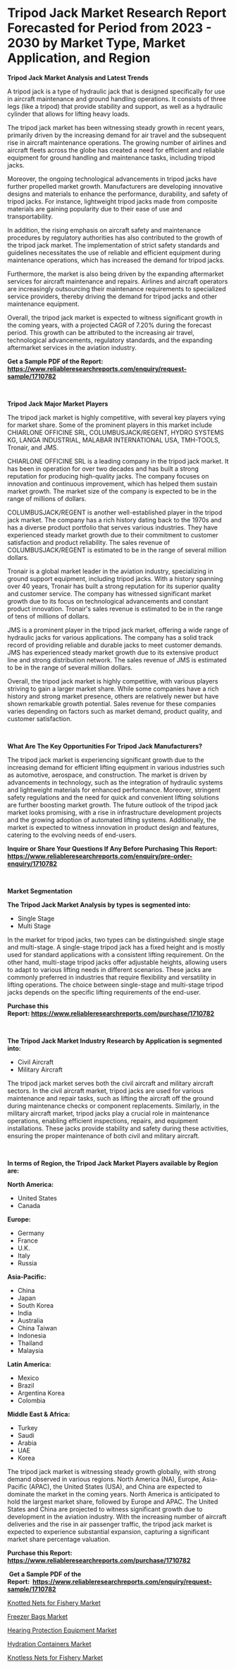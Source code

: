 <p><h1>Tripod Jack Market Research Report Forecasted for Period from 2023 -  2030 by Market Type, Market Application, and Region</h1></p><p><strong>Tripod Jack Market Analysis and Latest Trends</strong></p>
<p><p>A tripod jack is a type of hydraulic jack that is designed specifically for use in aircraft maintenance and ground handling operations. It consists of three legs (like a tripod) that provide stability and support, as well as a hydraulic cylinder that allows for lifting heavy loads.</p><p>The tripod jack market has been witnessing steady growth in recent years, primarily driven by the increasing demand for air travel and the subsequent rise in aircraft maintenance operations. The growing number of airlines and aircraft fleets across the globe has created a need for efficient and reliable equipment for ground handling and maintenance tasks, including tripod jacks.</p><p>Moreover, the ongoing technological advancements in tripod jacks have further propelled market growth. Manufacturers are developing innovative designs and materials to enhance the performance, durability, and safety of tripod jacks. For instance, lightweight tripod jacks made from composite materials are gaining popularity due to their ease of use and transportability.</p><p>In addition, the rising emphasis on aircraft safety and maintenance procedures by regulatory authorities has also contributed to the growth of the tripod jack market. The implementation of strict safety standards and guidelines necessitates the use of reliable and efficient equipment during maintenance operations, which has increased the demand for tripod jacks.</p><p>Furthermore, the market is also being driven by the expanding aftermarket services for aircraft maintenance and repairs. Airlines and aircraft operators are increasingly outsourcing their maintenance requirements to specialized service providers, thereby driving the demand for tripod jacks and other maintenance equipment.</p><p>Overall, the tripod jack market is expected to witness significant growth in the coming years, with a projected CAGR of 7.20% during the forecast period. This growth can be attributed to the increasing air travel, technological advancements, regulatory standards, and the expanding aftermarket services in the aviation industry.</p></p>
<p><strong>Get a Sample PDF of the Report:&nbsp; <a href="https://www.reliableresearchreports.com/enquiry/request-sample/1710782">https://www.reliableresearchreports.com/enquiry/request-sample/1710782</a></strong></p>
<p>&nbsp;</p>
<p><strong>Tripod Jack Major Market Players</strong></p>
<p><p>The tripod jack market is highly competitive, with several key players vying for market share. Some of the prominent players in this market include CHIARLONE OFFICINE SRL, COLUMBUSJACK/REGENT, HYDRO SYSTEMS KG, LANGA INDUSTRIAL, MALABAR INTERNATIONAL USA, TMH-TOOLS, Tronair, and JMS.</p><p>CHIARLONE OFFICINE SRL is a leading company in the tripod jack market. It has been in operation for over two decades and has built a strong reputation for producing high-quality jacks. The company focuses on innovation and continuous improvement, which has helped them sustain market growth. The market size of the company is expected to be in the range of millions of dollars.</p><p>COLUMBUSJACK/REGENT is another well-established player in the tripod jack market. The company has a rich history dating back to the 1970s and has a diverse product portfolio that serves various industries. They have experienced steady market growth due to their commitment to customer satisfaction and product reliability. The sales revenue of COLUMBUSJACK/REGENT is estimated to be in the range of several million dollars.</p><p>Tronair is a global market leader in the aviation industry, specializing in ground support equipment, including tripod jacks. With a history spanning over 40 years, Tronair has built a strong reputation for its superior quality and customer service. The company has witnessed significant market growth due to its focus on technological advancements and constant product innovation. Tronair's sales revenue is estimated to be in the range of tens of millions of dollars.</p><p>JMS is a prominent player in the tripod jack market, offering a wide range of hydraulic jacks for various applications. The company has a solid track record of providing reliable and durable jacks to meet customer demands. JMS has experienced steady market growth due to its extensive product line and strong distribution network. The sales revenue of JMS is estimated to be in the range of several million dollars.</p><p>Overall, the tripod jack market is highly competitive, with various players striving to gain a larger market share. While some companies have a rich history and strong market presence, others are relatively newer but have shown remarkable growth potential. Sales revenue for these companies varies depending on factors such as market demand, product quality, and customer satisfaction.</p></p>
<p>&nbsp;</p>
<p><strong>What Are The Key Opportunities For Tripod Jack Manufacturers?</strong></p>
<p><p>The tripod jack market is experiencing significant growth due to the increasing demand for efficient lifting equipment in various industries such as automotive, aerospace, and construction. The market is driven by advancements in technology, such as the integration of hydraulic systems and lightweight materials for enhanced performance. Moreover, stringent safety regulations and the need for quick and convenient lifting solutions are further boosting market growth. The future outlook of the tripod jack market looks promising, with a rise in infrastructure development projects and the growing adoption of automated lifting systems. Additionally, the market is expected to witness innovation in product design and features, catering to the evolving needs of end-users.</p></p>
<p><strong>Inquire or Share Your Questions If Any Before Purchasing This Report: <a href="https://www.reliableresearchreports.com/enquiry/pre-order-enquiry/1710782">https://www.reliableresearchreports.com/enquiry/pre-order-enquiry/1710782</a></strong></p>
<p>&nbsp;</p>
<p><strong>Market Segmentation</strong></p>
<p><strong>The Tripod Jack Market Analysis by types is segmented into:</strong></p>
<p><ul><li>Single Stage</li><li>Multi Stage</li></ul></p>
<p><p>In the market for tripod jacks, two types can be distinguished: single stage and multi-stage. A single-stage tripod jack has a fixed height and is mostly used for standard applications with a consistent lifting requirement. On the other hand, multi-stage tripod jacks offer adjustable heights, allowing users to adapt to various lifting needs in different scenarios. These jacks are commonly preferred in industries that require flexibility and versatility in lifting operations. The choice between single-stage and multi-stage tripod jacks depends on the specific lifting requirements of the end-user.</p></p>
<p><strong>Purchase this Report:&nbsp;<a href="https://www.reliableresearchreports.com/purchase/1710782">https://www.reliableresearchreports.com/purchase/1710782</a></strong></p>
<p>&nbsp;</p>
<p><strong>The Tripod Jack Market Industry Research by Application is segmented into:</strong></p>
<p><ul><li>Civil Aircraft</li><li>Military Aircraft</li></ul></p>
<p><p>The tripod jack market serves both the civil aircraft and military aircraft sectors. In the civil aircraft market, tripod jacks are used for various maintenance and repair tasks, such as lifting the aircraft off the ground during maintenance checks or component replacements. Similarly, in the military aircraft market, tripod jacks play a crucial role in maintenance operations, enabling efficient inspections, repairs, and equipment installations. These jacks provide stability and safety during these activities, ensuring the proper maintenance of both civil and military aircraft.</p></p>
<p>&nbsp;</p>
<p><strong>In terms of Region, the Tripod Jack Market Players available by Region are:</strong></p>
<p>
    <p> <strong> North America: </strong>
        <ul>
            <li>United States</li>
            <li>Canada</li>
        </ul>
        </p> 
    <p> <strong> Europe: </strong>
        <ul>
            <li>Germany</li>
            <li>France</li>
            <li>U.K.</li>
            <li>Italy</li>
            <li>Russia</li>
        </ul>
        </p> 
    <p> <strong> Asia-Pacific: </strong>
        <ul>
            <li>China</li>
            <li>Japan</li>
            <li>South Korea</li>
            <li>India</li>
            <li>Australia</li>
            <li>China Taiwan</li>
            <li>Indonesia</li>
            <li>Thailand</li>
            <li>Malaysia</li>
        </ul>
        </p> 
    <p> <strong> Latin America: </strong>
        <ul>
            <li>Mexico</li>
            <li>Brazil</li>
            <li>Argentina Korea</li>
            <li>Colombia</li>
        </ul>
        </p> 
    <p> <strong> Middle East & Africa: </strong>
        <ul>
            <li>Turkey</li>
            <li>Saudi</li>
            <li>Arabia</li>
            <li>UAE</li>
            <li>Korea</li>
        </ul>
    </p>
    </p>
<p><p>The tripod jack market is witnessing steady growth globally, with strong demand observed in various regions. North America (NA), Europe, Asia-Pacific (APAC), the United States (USA), and China are expected to dominate the market in the coming years. North America is anticipated to hold the largest market share, followed by Europe and APAC. The United States and China are projected to witness significant growth due to development in the aviation industry. With the increasing number of aircraft deliveries and the rise in air passenger traffic, the tripod jack market is expected to experience substantial expansion, capturing a significant market share percentage valuation.</p></p>
<p><strong>Purchase this Report: <a href="https://www.reliableresearchreports.com/purchase/1710782">https://www.reliableresearchreports.com/purchase/1710782</a></strong></p>
<p>&nbsp;<strong>Get a Sample PDF of the Report:&nbsp;&nbsp;<a href="https://www.reliableresearchreports.com/enquiry/request-sample/1710782">https://www.reliableresearchreports.com/enquiry/request-sample/1710782</a></strong></p>
<p><strong></strong></p>
<p><p><a href="https://github.com/maliyahmorrow6654/Market-Research-Report-List-1/blob/main/knotted-nets-for-fishery-market.md">Knotted Nets for Fishery Market</a></p><p><a href="https://medium.com/@kaceyrath/freezer-bags-market-research-report-its-history-and-forecast-2023-to-2030-d72a944203dc">Freezer Bags Market</a></p><p><a href="https://medium.com/@zoeyjohns1903/hearing-protection-equipment-market-comprehensive-assessment-by-type-application-and-geography-e734b6270d16">Hearing Protection Equipment Market</a></p><p><a href="https://medium.com/@bartlakin/hydration-containers-market-research-report-its-history-and-forecast-2023-to-2030-be617ff12f85">Hydration Containers Market</a></p><p><a href="https://github.com/deliacustodio40/Market-Research-Report-List-1/blob/main/knotless-nets-for-fishery-market.md">Knotless Nets for Fishery Market</a></p></p>